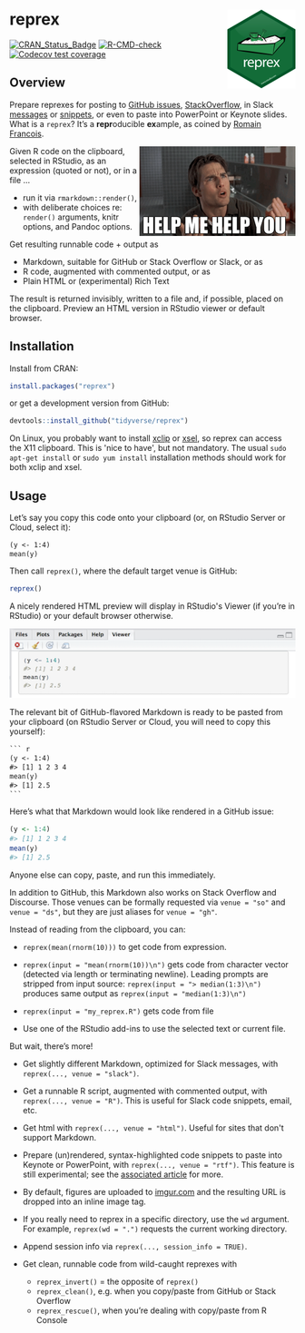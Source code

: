 # reprex <img src="man/figures/logo.png" align="right" height="139" />

<!-- badges: start -->
[![CRAN\_Status\_Badge](https://www.r-pkg.org/badges/version/reprex)](https://cran.r-project.org/package=reprex)
[![R-CMD-check](https://github.com/tidyverse/reprex/actions/workflows/R-CMD-check.yaml/badge.svg)](https://github.com/tidyverse/reprex/actions/workflows/R-CMD-check.yaml)
[![Codecov test coverage](https://codecov.io/gh/tidyverse/reprex/branch/main/graph/badge.svg)](https://app.codecov.io/gh/tidyverse/reprex?branch=main)
<!-- badges: end -->

## Overview

Prepare reprexes for posting to [GitHub
issues](https://docs.github.com/issues/tracking-your-work-with-issues/about-issues),
[StackOverflow](https://stackoverflow.com/questions/tagged/r), in Slack [messages](https://slack.com/intl/en-ca/help/articles/201457107-Send-and-read-messages) or [snippets](https://slack.com/intl/en-ca/help/articles/204145658-Create-a-snippet), or even to paste into PowerPoint or Keynote slides.
What is a `reprex`? It’s a **repr**oducible **ex**ample, as coined by
[Romain
Francois](https://twitter.com/romain_francois/status/530011023743655936).

<a href="https://media.giphy.com/media/fdLR6LGwAiVNhGQNvf/giphy.gif"><img src="man/figures/help-me-help-you.png" align="right" /></a>

Given R code on the clipboard, selected in RStudio, as an expression
(quoted or not), or in a file …

  - run it via `rmarkdown::render()`,
  - with deliberate choices re: `render()` arguments, knitr options, and
    Pandoc options.

Get resulting runnable code + output as

  - Markdown, suitable for GitHub or Stack Overflow or Slack, or as
  - R code, augmented with commented output, or as
  - Plain HTML or (experimental) Rich Text

The result is returned invisibly, written to a file and, if possible, placed on the clipboard.
Preview an HTML version in RStudio viewer or default browser.

## Installation

Install from CRAN:

``` r
install.packages("reprex")
```

or get a development version from GitHub:

``` r
devtools::install_github("tidyverse/reprex")
```

On Linux, you probably want to install
[xclip](https://github.com/astrand/xclip) or
[xsel](https://www.vergenet.net/~conrad/software/xsel/), so reprex can
access the X11 clipboard. This is 'nice to have', but not mandatory. The
usual `sudo apt-get install` or `sudo yum install` installation methods
should work for both xclip and xsel.

## Usage

Let’s say you copy this code onto your clipboard (or, on RStudio Server or Cloud, select it):

    (y <- 1:4)
    mean(y)

Then call `reprex()`, where the default target venue is GitHub:

``` r
reprex()
```

A nicely rendered HTML preview will display in RStudio's Viewer (if
you’re in RStudio) or your default browser otherwise.

![](man/figures/README-viewer-screenshot.png)

The relevant bit of GitHub-flavored Markdown is ready to be pasted from
your clipboard (on RStudio Server or Cloud, you will need to copy this yourself):

    ``` r
    (y <- 1:4)
    #> [1] 1 2 3 4
    mean(y)
    #> [1] 2.5
    ```

Here’s what that Markdown would look like rendered in a GitHub issue:

``` r
(y <- 1:4)
#> [1] 1 2 3 4
mean(y)
#> [1] 2.5
```

Anyone else can copy, paste, and run this immediately.

In addition to GitHub, this Markdown also works on Stack Overflow and Discourse. Those venues can be formally requested via `venue = "so"` and `venue = "ds"`, but they are just aliases for `venue = "gh"`.

Instead of reading from the clipboard, you can:

  - `reprex(mean(rnorm(10)))` to get code from expression.

  - `reprex(input = "mean(rnorm(10))\n")` gets code from character
    vector (detected via length or terminating newline). Leading prompts
    are stripped from input source: `reprex(input = "> median(1:3)\n")`
    produces same output as `reprex(input = "median(1:3)\n")`

  - `reprex(input = "my_reprex.R")` gets code from file

  - Use one of the RStudio add-ins to use the selected text or current
    file.

But wait, there’s more\!

  - Get slightly different Markdown, optimized for Slack messages, with
    `reprex(..., venue = "slack")`.

  - Get a runnable R script, augmented with commented output, with
    `reprex(..., venue = "R")`. This is useful for Slack code snippets, email,
    etc.

  - Get html with `reprex(..., venue = "html")`. Useful for sites that don't
    support Markdown.

  - Prepare (un)rendered, syntax-highlighted code snippets to paste into
    Keynote or PowerPoint, with `reprex(..., venue = "rtf")`. This
    feature is still experimental; see the [associated article](https://reprex.tidyverse.org/articles/articles/rtf.html) for more.

  - By default, figures are uploaded to [imgur.com](https://imgur.com/)
    and the resulting URL is dropped into an inline image tag.

  - If you really need to reprex in a specific directory, use the `wd`
    argument. For example, `reprex(wd = ".")` requests the current
    working directory.
    
  - Append session info via `reprex(..., session_info = TRUE)`.

  - Get clean, runnable code from wild-caught reprexes with
    
      - `reprex_invert()` = the opposite of `reprex()`
      - `reprex_clean()`, e.g. when you copy/paste from GitHub or Stack
        Overflow
      - `reprex_rescue()`, when you’re dealing with copy/paste from R
        Console
